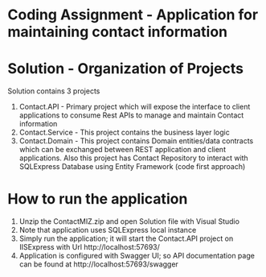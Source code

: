 # Coding Assignment - Application for maintaining contact information
# Solution - Organization of Projects
  Solution contains 3 projects
1. Contact.API - Primary project which will expose the interface to client applications to consume Rest APIs to manage and maintain Contact information
2. Contact.Service - This project contains the business layer logic
3. Contact.Domain - This project contains Domain entities/data contracts which can be exchanged between REST application and client applications. Also this project has Contact Repository to interact with SQLExpress Database using Entity Framework (code first approach) 

# How to run the application
1. Unzip the ContactMIZ.zip and open Solution file with Visual Studio
2. Note that application uses SQLExpress local instance
3. Simply run the application; it will start the Contact.API project on IISExpress with Url http://localhost:57693/
4. Application is configured with Swagger UI; so API documentation page can be found at http://localhost:57693/swagger
